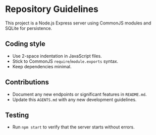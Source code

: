 # Repository Guidelines

This project is a Node.js Express server using CommonJS modules and SQLite for persistence.

## Coding style
- Use 2-space indentation in JavaScript files.
- Stick to CommonJS `require`/`module.exports` syntax.
- Keep dependencies minimal.

## Contributions
- Document any new endpoints or significant features in `README.md`.
- Update this `AGENTS.md` with any new development guidelines.

## Testing
- Run `npm start` to verify that the server starts without errors.
